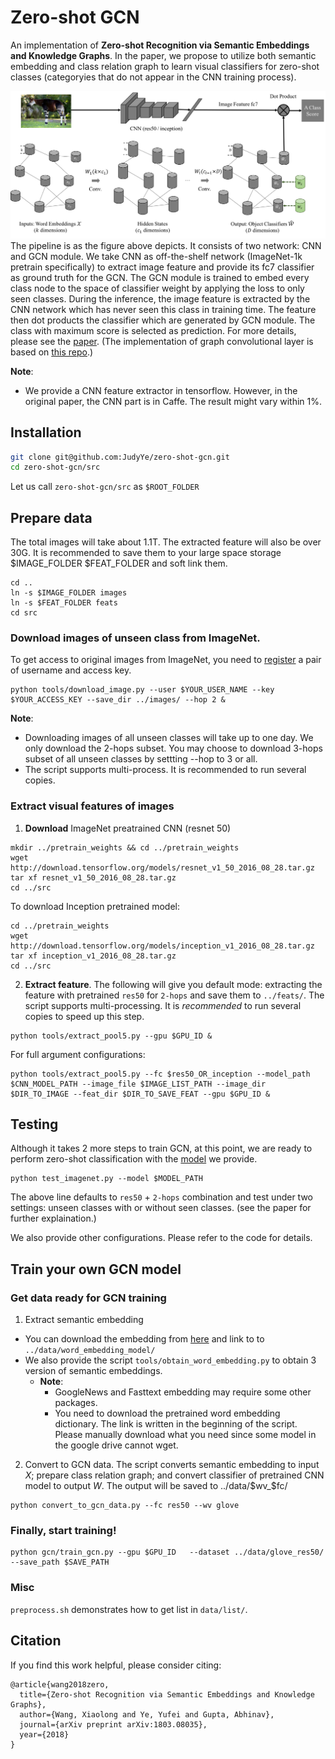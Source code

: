 # Zero-shot GCN

An implementation of **Zero-shot Recognition via Semantic Embeddings and Knowledge Graphs**.
In the paper, we propose to utilize both semantic embedding and class relation graph to
learn visual classifiers for zero-shot classes (categoryies that do not appear in the CNN training process).

![](data/docs/git-gcn-teaser.png)
The pipeline is as the figure above depicts. It consists of two network: CNN and GCN module.
We take CNN as off-the-shelf network (ImageNet-1k pretrain specifically) to extract image feature and provide its fc7 classifier as ground truth for the GCN. The GCN module is trained to embed every class node to the space of classifier weight by applying the loss to only seen classes.
During the inference, the image feature is extracted by the CNN network which has never seen this class in training time.
The feature then dot products the classifier which are generated by GCN module. The class with maximum score is selected as prediction. For more details, please see the [paper](https://arxiv.org/abs/1803.08035).
(The implementation of graph convolutional layer is based on [this repo](https://github.com/tkipf/gcn/tree/master/gcn).)


**Note**:
- We provide a CNN feature extractor in tensorflow. However, in the original paper, the CNN part is in Caffe. The result might vary within $1\%$.


## Installation

```bash
git clone git@github.com:JudyYe/zero-shot-gcn.git
cd zero-shot-gcn/src
```
Let us call `zero-shot-gcn/src` as `$ROOT_FOLDER`

## Prepare data
The total images will take about 1.1T. The extracted feature will also be over 30G. It is recommended to save them to your large space storage $IMAGE_FOLDER $FEAT_FOLDER and soft link them.
```Shell
cd ..
ln -s $IMAGE_FOLDER images
ln -s $FEAT_FOLDER feats
cd src
```

### Download images of unseen class from ImageNet.

To get access to original images from ImageNet, you need to [register](http://image-net.org/signup) a pair of username and access key.
```Shell
python tools/download_image.py --user $YOUR_USER_NAME --key $YOUR_ACCESS_KEY --save_dir ../images/ --hop 2 &
```

**Note**:
- Downloading images of all unseen classes will take up to one day. We only download the 2-hops subset. You may choose to download 3-hops subset of all unseen classes by settting --hop to 3 or all.
- The script supports multi-process. It is recommended to run several copies.

### Extract visual features of images
1. **Download** ImageNet preatrained CNN (resnet 50)
```Shell
mkdir ../pretrain_weights && cd ../pretrain_weights
wget http://download.tensorflow.org/models/resnet_v1_50_2016_08_28.tar.gz
tar xf resnet_v1_50_2016_08_28.tar.gz
cd ../src
```
To download  Inception pretrained model:
```Shell
cd ../pretrain_weights
wget http://download.tensorflow.org/models/inception_v1_2016_08_28.tar.gz
tar xf inception_v1_2016_08_28.tar.gz
cd ../src
```
2. **Extract feature**. The following will give you default mode: extracting the feature with pretrained `res50` for `2-hops` and save them to `../feats/`.
The script supports multi-processing.  It is *recommended* to run several copies to speed up this step.
```Shell
python tools/extract_pool5.py --gpu $GPU_ID &
```
For full argument configurations:
```Shell
python tools/extract_pool5.py --fc $res50_OR_inception --model_path $CNN_MODEL_PATH --image_file $IMAGE_LIST_PATH --image_dir $DIR_TO_IMAGE --feat_dir $DIR_TO_SAVE_FEAT --gpu $GPU_ID &
```

## Testing
Although it takes 2 more steps to train GCN, at this point, we are ready to perform zero-shot classification with the [model](https://www.dropbox.com/sh/q9mid4wjj5vy0si/AADg8_NobfxkDot3VM7tE8Fua?dl=0) we provide.
```Shell
python test_imagenet.py --model $MODEL_PATH
```
The above line defaults to `res50` + `2-hops` combination and test under two settings: unseen classes with or without seen classes. (see the paper for further explaination.)

We also provide other configurations. Please refer to the code for details.

## Train your own GCN model
### Get data ready for GCN training
1. Extract semantic embedding
- You can download the embedding from [here](https://www.dropbox.com/sh/9pklcwm7rkhd9qa/AACDMMKHIMXNW5cmInFFrCDCa?dl=0) and link to to `../data/word_embedding_model/`
- We also provide the script `tools/obtain_word_embedding.py` to obtain 3 version of semantic embeddings.
    + **Note**:
        *  GoogleNews and Fasttext embedding may require some other packages.
        * You need to download the pretrained word embedding dictionary. The link is written in the beginning of the script. Please manually download what you need since some model in the google drive cannot wget.
2.  Convert to GCN data. The script converts semantic embedding to input $X$; prepare class relation graph; and convert classifier of pretrained CNN model to output $W$.
The output will be saved to ../data/$wv_$fc/
```Shell
python convert_to_gcn_data.py --fc res50 --wv glove
```
### Finally, start training!
```Shell
python gcn/train_gcn.py --gpu $GPU_ID 	--dataset ../data/glove_res50/ --save_path $SAVE_PATH
```

### Misc
`preprocess.sh` demonstrates how to get list in `data/list/`.

## Citation
If you find this work helpful, please consider citing:
```
@article{wang2018zero,
  title={Zero-shot Recognition via Semantic Embeddings and Knowledge Graphs},
  author={Wang, Xiaolong and Ye, Yufei and Gupta, Abhinav},
  journal={arXiv preprint arXiv:1803.08035},
  year={2018}
}
```



